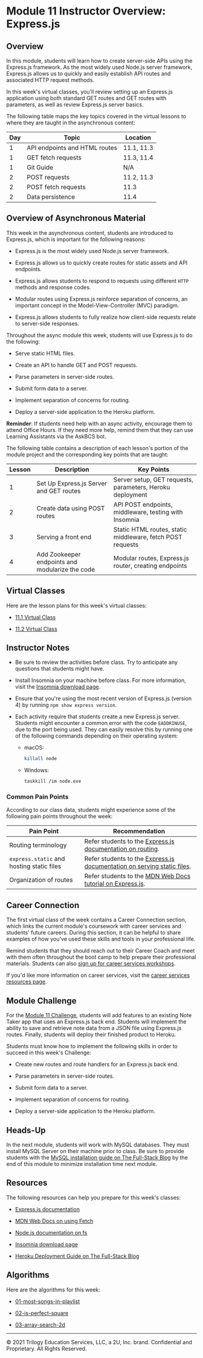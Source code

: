 # Module 11 Instructor Overview: Express.js

## Overview

In this module, students will learn how to create server-side APIs using the Express.js framework. As the most widely used Node.js server framework, Express.js allows us to quickly and easily establish API routes and associated HTTP request methods.

In this week's virtual classes, you'll review setting up an Express.js application using both standard GET routes and GET routes with parameters, as well as review Express.js server basics.

The following table maps the key topics covered in the virtual lessons to where they are taught in the asynchronous content:

| Day | Topic                                | Location   |
| --- | --------------------                 | ---------- |
| 1   | API endpoints and HTML routes        | 11.1, 11.3 |
| 1   | GET fetch requests                   | 11.3, 11.4 |
| 1   | Git Guide                            | N/A        |
| 2   | POST requests                        | 11.2, 11.3 |
| 2   | POST fetch requests                  | 11.3       |
| 2   | Data persistence                     | 11.4       |

## Overview of Asynchronous Material

This week in the asynchronous content, students are introduced to Express.js, which is important for the following reasons:

* Express.js is the most widely used Node.js server framework.

* Express.js allows us to quickly create routes for static assets and API endpoints.

* Express.js allows students to respond to requests using different `HTTP` methods and response codes.

* Modular routes using Express.js reinforce separation of concerns, an important concept in the Model-View-Controller (MVC) paradigm.

* Express.js allows students to fully realize how client-side requests relate to server-side responses.

Throughout the async module this week, students will use Express.js to do the following:

* Serve static HTML files.

* Create an API to handle GET and POST requests.

* Parse parameters in server-side routes.

* Submit form data to a server.

* Implement separation of concerns for routing.

* Deploy a server-side application to the Heroku platform.

**Reminder**: If students need help with an async activity, encourage them to attend Office Hours. If they need more help, remind them that they can use Learning Assistants via the AskBCS bot.

The following table contains a description of each lesson's portion of the module project and the corresponding key points that are taught:

| Lesson | Description                                     | Key Points                                                   |
| ------ | ----------------------------------------------- | ------------------------------------------------------------ |
| 1      | Set Up Express.js Server and GET routes         | Server setup, GET requests, parameters, Heroku deployment    |
| 2      | Create data using POST routes                   | API POST endpoints, middleware, testing with Insomnia        |
| 3      | Serving a front end                             | Static HTML routes, static middleware, fetch POST requests   |
| 4      | Add Zookeeper endpoints and modularize the code | Modular routes, Express.js router, creating endpoints        |

## Virtual Classes

Here are the lesson plans for this week's virtual classes:

* [11.1 Virtual Class](./11.1-REQUIRED.md)

* [11.2 Virtual Class](./11.2-REQUIRED.md)

## Instructor Notes

* Be sure to review the activities before class. Try to anticipate any questions that students might have.

* Install Insomnia on your machine before class. For more information, visit the [Insomnia download page](https://insomnia.rest/download).

* Ensure that you're using the most recent version of Express.js (version 4) by running `npm show express version`.

* Each activity require that students create a new Express.js server. Students might encounter a common error with the code `EADDRINUSE`, due to the port being used. They can easily resolve this by running one of the following commands depending on their operating system:

  * macOS:

    ```bash
    killall node
    ```

  * Windows:

    ```bash
    taskkill /im node.exe
    ```

### Common Pain Points

According to our class data, students might experience some of the following pain points throughout the week:

| Pain Point                                | Recommendation                                                                                                                 |
| --- | --- |
| Routing terminology                       | Refer students to the [Express.js documentation on routing](https://expressjs.com/en/guide/routing.html).                                   |
| `express.static` and hosting static files | Refer students to the [Express.js documentation on serving static files](https://expressjs.com/en/starter/static-files.html).                  |
| Organization of routes                    | Refer students to the [MDN Web Docs tutorial on Express.js](https://developer.mozilla.org/en-US/docs/Learn/Server-side/Express_Nodejs/routes). |

## Career Connection

The first virtual class of the week contains a Career Connection section, which links the current module's coursework with career services and students' future careers. During this section, it can be helpful to share examples of how you've used these skills and tools in your professional life.

Remind students that they should reach out to their Career Coach and meet with them often throughout the boot camp to help prepare their professional materials. Students can also [sign up for career services workshops](https://careernetwork.2u.com/?utm_medium=Academics&utm_source=boot_camp).

If you'd like more information on career services, visit the [career services resources page](https://careernetwork.2u.com/?utm_medium=Academics&utm_source=boot_camp).

## Module Challenge

For the [Module 11 Challenge](../../01-Class-Content/11-Express/02-Challenge/README.md), students will add features to an existing Note Taker app that uses an Express.js back end. Students will implement the ability to save and retrieve note data from a JSON file using Express.js routes. Finally, students will deploy their finished product to Heroku.

Students must know how to implement the following skills in order to succeed in this week's Challenge:

* Create new routes and route handlers for an Express.js back end.

* Parse parameters in server-side routes.

* Submit form data to a server.

* Implement separation of concerns for routing.

* Deploy a server-side application to the Heroku platform.

## Heads-Up

In the next module, students will work with MySQL databases. They must install MySQL Server on their machine prior to class. Be sure to provide students with the [MySQL installation guide on The Full-Stack Blog](https://coding-boot-camp.github.io/full-stack/mysql/mysql-installation-guide) by the end of this module to minimize installation time next module.

## Resources

The following resources can help you prepare for this week's classes:

* [Express.js documentation](https://expressjs.com/en/api.html)

* [MDN Web Docs on using Fetch](https://developer.mozilla.org/en-US/docs/Web/API/Fetch_API/Using_Fetch)

* [Node.js documentation on fs](https://nodejs.org/api/fs.html)

* [Insomnia download page](https://insomnia.rest/download)

* [Heroku Deployment Guide on The Full-Stack Blog](https://coding-boot-camp.github.io/full-stack/heroku/heroku-deployment-guide)

## Algorithms

Here are the algorithms for this week:

* [01-most-songs-in-playlist](../../01-Class-Content/11-Express/03-Algorithms/01-most-songs-in-playlist)

* [02-is-perfect-square](../../01-Class-Content/11-Express/03-Algorithms/02-is-perfect-square)

* [03-array-search-2d](../../01-Class-Content/11-Express/03-Algorithms/03-array-search-2d)

---
© 2021 Trilogy Education Services, LLC, a 2U, Inc. brand. Confidential and Proprietary. All Rights Reserved.
